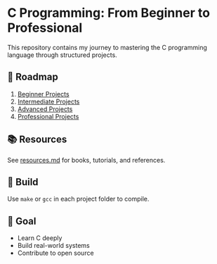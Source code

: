 # C Programming: From Beginner to Professional

This repository contains my journey to mastering the C programming language through structured projects.

## 📌 Roadmap
1. [Beginner Projects](./01_beginner/)
2. [Intermediate Projects](./02_intermediate/)
3. [Advanced Projects](./03_advanced/)
4. [Professional Projects](./04_professional/)

## 📚 Resources
See [resources.md](./docs/resources.md) for books, tutorials, and references.

## 🔧 Build
Use `make` or `gcc` in each project folder to compile.

## 🧠 Goal
- Learn C deeply
- Build real-world systems
- Contribute to open source
